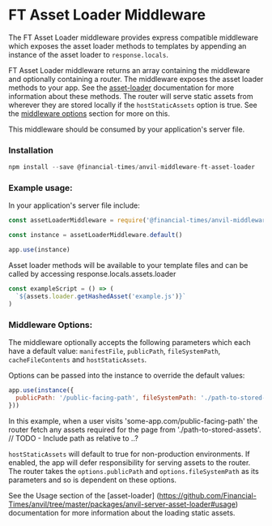 
# FT Asset Loader Middleware

The FT Asset Loader middleware provides express compatible middleware which exposes the asset loader methods to templates by appending an instance of the asset loader to `response.locals`.

FT Asset Loader middleware returns an array containing the middleware and optionally containing a router. The middleware exposes the asset loader methods to your app. See the [asset-loader](https://github.com/Financial-Times/anvil/tree/master/packages/anvil-server-asset-loader) documentation for more information about these methods. The router will serve static assets from wherever they are stored locally if the `hostStaticAssets` option is true. See the [middleware options](#middleware-options) section for more on this.

This middleware should be consumed by your application's server file.


### Installation
```js
npm install --save @financial-times/anvil-middleware-ft-asset-loader
```


### Example usage:

In your application's server file include:
```js
const assetLoaderMiddleware = require('@financial-times/anvil-middleware-ft-asset-loader')

const instance = assetLoaderMiddleware.default()

app.use(instance)
```

Asset loader methods will be available to your template files and can be called by accessing response.locals.assets.loader
```jsx
const exampleScript = () => (
  `${assets.loader.getHashedAsset('example.js')}`
)
```


### Middleware Options:

The middleware optionally accepts the following parameters which each have a default value: `manifestFile`, `publicPath`, `fileSystemPath`, `cacheFileContents` and `hostStaticAssets`.

Options can be passed into the instance to override the default values:

```js
app.use(instance({
  publicPath: '/public-facing-path', fileSystemPath: './path-to-stored-assets'
}))
```

In this example, when a user visits 'some-app.com/public-facing-path' the router fetch any assets required for the page from './path-to-stored-assets'.
// TODO - Include path as relative to ..?

`hostStaticAssets` will default to true for non-production environments. If enabled, the app will defer responsibility for serving assets to the router. The router takes the `options.publicPath` and `options.fileSystemPath` as its parameters and so is dependent on these options.

See the Usage section of the [asset-loader] (https://github.com/Financial-Times/anvil/tree/master/packages/anvil-server-asset-loader#usage) documentation for more information about the loading static assets.

